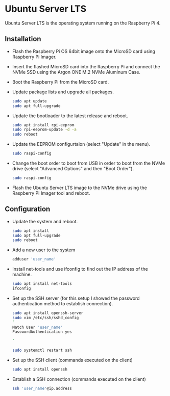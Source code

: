# Ubuntu Server LTS

Ubuntu Server LTS is the operating system running on the Raspberry Pi 4.

## Installation

- Flash the Raspberry Pi OS 64bit image onto the MicroSD card using Raspberry Pi Imager.
- Insert the flashed MicroSD card into the Raspberry Pi and connect the NVMe SSD using the Argon ONE M.2 NVMe Aluminum Case.
- Boot the Raspberry Pi from the MicroSD card.
- Update package lists and upgrade all packages.

  ```sh
  sudo apt update
  sudo apt full-upgrade
  ```
  
- Update the bootloader to the latest release and reboot.

  ```sh
  sudo apt install rpi-eeprom
  sudo rpi-eeprom-update -d -a
  sudo reboot
  ```

- Update the EEPROM configurtaion (select "Update" in the menu).

  ```sh
  sudo raspi-config
  ```

- Change the boot order to boot from USB in order to boot from the NVMe drive (select "Advanced Options" and then "Boot Order").

  ```sh
  sudo raspi-config
  ```

- Flash the Ubuntu Server LTS image to the NVMe drive using the Raspberry PI Imager tool and reboot.

## Configuration

- Update the system and reboot.

  ```sh
  sudo apt install
  sudo apt full-upgrade
  sudo reboot
  ```

- Add a new user to the system

  ```sh
  adduser 'user_name'
  ```

- Install net-tools and use ifconfig to find out the IP address of the machine.
  ```sh
  sudo apt install net-tools
  ifconfig
  ```

- Set up the SSH server (for this setup I showed the password authentication method to establish connection).

  ```sh
  sudo apt install openssh-server
  sudo vim /etc/ssh/sshd_config
  `
  Match User 'user_name'
  PasswordAuthentication yes

  `
  ```
  
  ```sh
  sudo systemctl restart ssh
  ```

- Set up the SSH client (commands executed on the client)

  ```sh
  sudo apt install openssh
  ```

- Establish a SSH connection (commands executed on the client)
  
  ```sh
  ssh 'user_name'@ip.address
  ```
